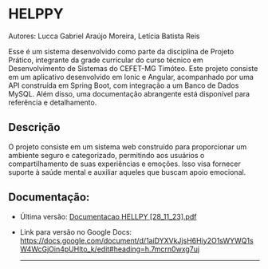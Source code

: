 # HELPPY

Autores: Lucca Gabriel Araújo Moreira, Letícia Batista Reis

Esse é um sistema desenvolvido como parte da disciplina de Projeto Prático, integrante da grade curricular do curso técnico em Desenvolvimento de Sistemas do CEFET-MG Timóteo. Este projeto consiste em um aplicativo desenvolvido em Ionic e Angular, acompanhado por uma API construída em Spring Boot, com integração a um Banco de Dados MySQL. Além disso, uma documentação abrangente está disponível para referência e detalhamento.

## Descrição

O projeto consiste em um sistema web construído para proporcionar um ambiente seguro e categorizado, permitindo aos usuários o compartilhamento de suas experiências e emoções. Isso visa fornecer suporte à saúde mental e auxiliar aqueles que buscam apoio emocional.

 ## Documentação:
- Última versão: [Documentacao HELLPY [28_11_23].pdf](https://github.com/batistaleticia/leticia/files/13495310/Documentacao.HELLPY.28_11_23.pdf)
- Link para versão no Google Docs: https://docs.google.com/document/d/1aiDYXVkJjsH6Hiy2O1sWYWQ1sW4WcGjOin4pUHlto_k/edit#heading=h.7mcrn0wxg7uj

  ------

